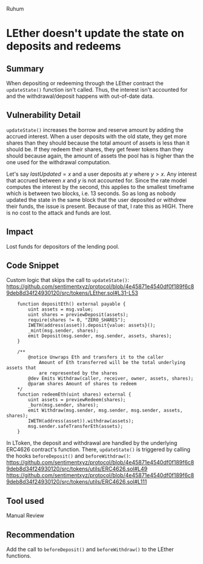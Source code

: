 Ruhum
# LEther doesn't update the state on deposits and redeems

## Summary
When depositing or redeeming through the LEther contract the `updateState()` function isn't called. Thus, the interest isn't accounted for and the withdrawal/deposit happens with out-of-date data.

## Vulnerability Detail
`updateState()` increases the borrow and reserve amount by adding the accrued interest. When a user deposits with the old state, they get more shares than they should because the total amount of assets is less than it should be. If they redeem their shares, they get fewer tokens than they should because again, the amount of assets the pool has is higher than the one used for the withdrawal computation.

Let's say $lastUpdated = x$ and a user deposits at $y$ where $y > x$. Any interest that accrued between $x$ and $y$ is not accounted for. Since the rate model computes the interest by the second, this applies to the smallest timeframe which is between two blocks, i.e. 13 seconds. So as long as nobody updated the state in the same block that the user deposited or withdrew their funds, the issue is present. Because of that, I rate this as HIGH. There is no cost to the attack and funds are lost.

## Impact
Lost funds for depositors of the lending pool.

## Code Snippet

Custom logic that skips the call to `updateState()`:
https://github.com/sentimentxyz/protocol/blob/4e45871e4540df0f189f6c89deb8d34f24930120/src/tokens/LEther.sol#L31-L53
```sol
    function depositEth() external payable {
        uint assets = msg.value;
        uint shares = previewDeposit(assets);
        require(shares != 0, "ZERO_SHARES");
        IWETH(address(asset)).deposit{value: assets}();
        _mint(msg.sender, shares);
        emit Deposit(msg.sender, msg.sender, assets, shares);
    }

    /**
        @notice Unwraps Eth and transfers it to the caller
            Amount of Eth transferred will be the total underlying assets that
            are represented by the shares
        @dev Emits Withdraw(caller, receiver, owner, assets, shares);
        @param shares Amount of shares to redeem
    */
    function redeemEth(uint shares) external {
        uint assets = previewRedeem(shares);
        _burn(msg.sender, shares);
        emit Withdraw(msg.sender, msg.sender, msg.sender, assets, shares);
        IWETH(address(asset)).withdraw(assets);
        msg.sender.safeTransferEth(assets);
    }
```

In LToken, the deposit and withdrawal are handled by the underlying ERC4626 contract's function. There, `updateState()` is triggered by calling the hooks `beforeDeposit()` and `beforeWithdraw()`:
https://github.com/sentimentxyz/protocol/blob/4e45871e4540df0f189f6c89deb8d34f24930120/src/tokens/utils/ERC4626.sol#L49
https://github.com/sentimentxyz/protocol/blob/4e45871e4540df0f189f6c89deb8d34f24930120/src/tokens/utils/ERC4626.sol#L111


## Tool used

Manual Review

## Recommendation
Add the call to `beforeDeposit()` and `beforeWithdraw()` to the LEther functions.